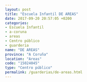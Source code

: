 ```yaml
---
layout: post
title: "Escuela Infantil DE AREAS"
date: 2017-09-20 20:57:05 +0200
categories:
- Escuela Infantil
- a-coruna
- areas
- Centro público
- guarderia
name: "DE AREAS"
province: "A Coruña"
location: "Areas"
code: "15024045"
type: "Centro público"
permalink: /guarderias/de-areas.html
---
```

